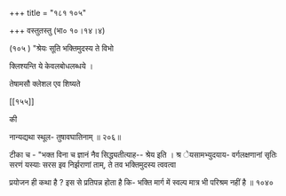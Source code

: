 +++
title = "१८१ १०५"

+++
वस्तुतस्तु (भा० १०।१४।४) 

(१०५ ) "श्रेयः सूति भक्तिमुदस्य ते विभो 

क्लिश्यन्ति ये केवलबोधलब्धये । 

तेषामसौ क्लेशल एव शिष्यते 

[[१५५]]

की 

नान्यद्यथा स्थूल- तुषावघातिनाम् ॥ २०६॥ 

टीका च - "भक्त विना च ज्ञानं नैव सिद्ध्यतीत्याह-- श्रेय इति । श्र ेयसामभ्युदयाय- वर्गलक्षणानां सृतिः सरणं यस्याः सरस इव निर्झराणां ताम्, ते तव भक्तिमुदस्य त्ववत्वा 

प्रयोजन ही कथा है ? इस से प्रतिपन्न होता है कि- भक्ति मार्ग में स्वल्प मात्र भी परिश्रम नहीं है ॥ १०४० 
